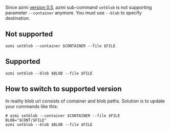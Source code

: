 Since azmi [version 0.5](../changelog.md#version-05), azmi sub-command `setblob` is not supporting parameter `--container` anymore. You must use `--blob` to specify destination.

## Not supported
```
azmi setblob --container $CONTAINER --file $FILE
```

## Supported
```
azmi setblob --blob $BLOB --file $FILE
```

## How to switch to supported version

In reality blob url consists of container and blob paths. Solution is to update your commands like this:
```
# azmi setblob --container $CONTAINER --file $FILE
BLOB="$CONT/$FILE"
azmi setblob --blob $BLOB --file $FILE
```
